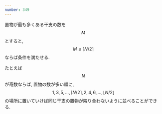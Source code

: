 ```yaml
---
number: 349
---
```

置物が最も多くある干支の数を $$ M $$ とすると, $$ M \leq \lceil N/2 \rceil $$ ならば条件を満たせる.

たとえば $$ N $$ が奇数ならば, 置物の数が多い順に, $$ 1, 3, 5, \dots, \lceil N/2 \rceil, 2, 4, 6, \dots, \lfloor N/2 \rfloor $$ の場所に置いていけば同じ干支の置物が隣り合わないように並べることができる.
